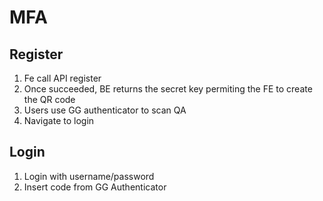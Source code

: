 # MFA
## Register
1. Fe call API register
2. Once succeeded, BE returns the secret key permiting the FE to create the QR code
3. Users use GG authenticator to scan QA
4. Navigate to login
 
## Login
1. Login with username/password
2. Insert code from GG Authenticator
